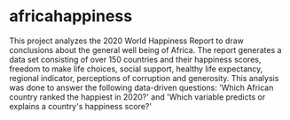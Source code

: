 # africahappiness
This project analyzes the 2020 World Happiness Report to draw conclusions about the general well being of Africa. The report generates a data set consisting of over 150 countries and their happiness scores, freedom to make life choices, social support, healthy life expectancy, regional indicator, perceptions of corruption and generosity. This analysis was done to answer the following data-driven questions: 'Which African country ranked the happiest in 2020?' and 'Which variable predicts or explains a country's happiness score?'
